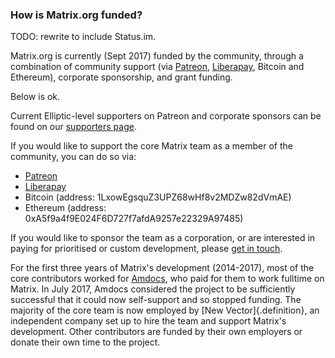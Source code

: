 ### How is Matrix.org funded?

TODO: rewrite to include Status.im.

Matrix.org is currently (Sept 2017) funded by the community, through a
combination of community support (via
[Patreon](https://patreon.com/matrixdotorg),
[Liberapay](https://liberapay.com/matrixdotorg), Bitcoin and Ethereum),
corporate sponsorship, and grant funding.


Below is ok.

Current Elliptic-level supporters on
Patreon and corporate sponsors can be found on our [supporters
page](https://matrix.org/blog/supporters). 

If you would like to support the core Matrix team as a member of the community, you can do so via:

* [Patreon](https://patreon.com/matrixdotorg)
* [Liberapay](https://liberapay.com/matrixdotorg)
* Bitcoin (address: 1LxowEgsquZ3UPZ68wHf8v2MDZw82dVmAE)
* Ethereum (address: 0xA5f9a4f9E024F6D727f7afdA9257e22329A97485)

If you would like to sponsor the
team as a corporation, or are interested in paying for prioritised or custom
development, please [get in touch](mailto:matthew@matrix.org).

For the first three years of Matrix's development (2014-2017), most of the core
contributors worked for [Amdocs](https://www.amdocs.com), who paid for them to
work fulltime on Matrix.  In July 2017, Amdocs considered the project to be
sufficiently successful that it could now self-support and so stopped funding.
The majority of the core team is now employed by [New Vector]{.definition}, an independent company
set up to hire the team and support Matrix's development.  Other contributors
are funded by their own employers or donate their own time to the project.